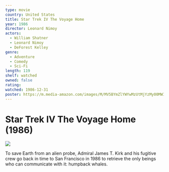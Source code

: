 ```yaml
---
type: movie
country: United States
title: Star Trek IV The Voyage Home
year: 1986
director: Leonard Nimoy
actors:
  - William Shatner
  - Leonard Nimoy
  - DeForest Kelley
genre:
  - Adventure
  - Comedy
  - Sci-Fi
length: 119
shelf: watched
owned: false
rating:
watched: 1986-12-31
poster: https://m.media-amazon.com/images/M/MV5BYmZlYWYwMzUtMjYzMy00MWI1LTg3MDctOTdjYjA2MDkwNGU5XkEyXkFqcGc@._V1_SX300.jpg
---
```


# Star Trek IV The Voyage Home (1986)

![](https://m.media-amazon.com/images/M/MV5BYmZlYWYwMzUtMjYzMy00MWI1LTg3MDctOTdjYjA2MDkwNGU5XkEyXkFqcGc@._V1_SX300.jpg)

To save Earth from an alien probe, Admiral James T. Kirk and his fugitive crew go back in time to San Francisco in 1986 to retrieve the only beings who can communicate with it: humpback whales.